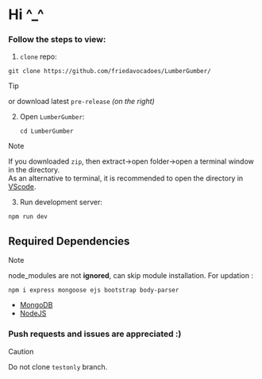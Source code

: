 # Hi ^_^

### Follow the steps to view:

1. `clone` repo:
  ```
  git clone https://github.com/friedavocadoes/LumberGumber/
  ```
  >[!TIP]
  > or download latest `pre-release` *(on the right)*

2. Open `LumberGumber`:
   ```
   cd LumberGumber
   ```
   
  >[!NOTE]
  >If you downloaded `zip`, then extract->open folder->open a terminal window in the directory.<br>
  >As an alternative to terminal, it is recommended to open the directory in [VScode](https://code.visualstudio.com/download).

3. Run development server:
  ```
  npm run dev
  ```


## Required Dependencies

>[!NOTE]
> node_modules are not **ignored**, can skip module installation.
> For updation :
```
npm i express mongoose ejs bootstrap body-parser
```

- [MongoDB](https://www.mongodb.com/docs/manual/installation/)
- [NodeJS](https://nodejs.org/en/download)

### Push requests and issues are appreciated :)

>[!CAUTION]
>Do not clone `testonly` branch.
